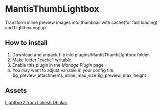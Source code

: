 # MantisThumbLightbox
Transform inline preview images into thumbnail with cache(for fast loading) and Lightbox popup

## How to install

 1. Download and unpack file into plugins/MantisThumbLightbox folder.
 2. Make folder "cache" writable.
 3. Enable this plugin in the *Manage Plugin* page
 4. You may want to adjust variable in your config file.
    $g_preview_attachments_inline_max_size
    $g_preview_max_height

## Assets

[Lightbox2 from Lokesh Dhakar](https://github.com/lokesh/lightbox2/)
